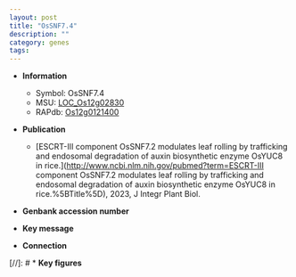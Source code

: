 ```yaml
---
layout: post
title: "OsSNF7.4"
description: ""
category: genes
tags: 
---
```


* **Information**  
    + Symbol: OsSNF7.4  
    + MSU: [LOC_Os12g02830](http://rice.uga.edu/cgi-bin/ORF_infopage.cgi?orf=LOC_Os12g02830)  
    + RAPdb: [Os12g0121400](http://rapdb.dna.affrc.go.jp/viewer/gbrowse_details/irgsp1?name=Os12g0121400)  

* **Publication**  
    + [ESCRT-III component OsSNF7.2 modulates leaf rolling by trafficking and endosomal degradation of auxin biosynthetic enzyme OsYUC8 in rice.](http://www.ncbi.nlm.nih.gov/pubmed?term=ESCRT-III component OsSNF7.2 modulates leaf rolling by trafficking and endosomal degradation of auxin biosynthetic enzyme OsYUC8 in rice.%5BTitle%5D), 2023, J Integr Plant Biol.

* **Genbank accession number**  

* **Key message**  

* **Connection**  

[//]: # * **Key figures**  


